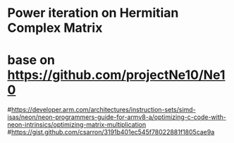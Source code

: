 # Power iteration on Hermitian Complex  Matrix
# base on https://github.com/projectNe10/Ne10
#https://developer.arm.com/architectures/instruction-sets/simd-isas/neon/neon-programmers-guide-for-armv8-a/optimizing-c-code-with-neon-intrinsics/optimizing-matrix-multiplication
#https://gist.github.com/csarron/3191b401ec545f78022881f1805cae9a






